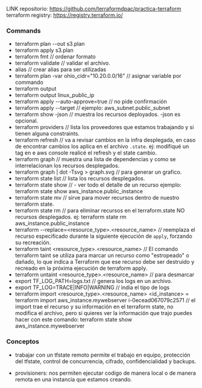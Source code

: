 LINK repositorio: https://github.com/terraformdpac/practica-terraform
terraform registry: https://registry.terraform.io/

### Commands

- terraform plan --out s3.plan
- terraform apply s3.plan
- terraform fmt // ordenar formato
- terraform validate // validar el archivo.
- alias // crear alias para ser utilizadas
- terraform plan -var ohio_cidr="10.20.0.0/16" // asignar variable por commando
- terraform output
- terraform output linux_public_ip
- terraform apply --auto-approve=true // no pide confirmación
- terraform apply --target <target> // ejemplo: aws_subnet.public_subnet
- terraform show -json // muestra los recursos deployados. -json es opcional.
- terraform providers // lista los proveedores que estamos trabajando y si tienen alguna constraints.
- terraform refresh // va a revisar cambios en la infra desplegada, en caso de encontrar cambios los aplica en el archivo `.state`. ej: modifiqué un tag en e aws console realicé el refresh y el state cambio.
- terraform graph // muestra una lista de dependencias y como se interrelacionan los recursos desplegados.
- terraform graph | dot -Tsvg > graph.svg // para generar un grafico.
- terraform state list // lista los recursos desplegados.
- terraform state show <nombre recurso> // - ver todo el detalle de un recurso ejemplo: terraform state show aws_instance.public_instance
- terraform state mv // sirve para mover recursos dentro de nuestro terraform state.
- terraform state rm // para eliminar recursos en el terraform.state NO recursos desplegados. ej: terraform state rm aws_instance.public_instance
- terraform --replace=<resource_type>.<resource_name> // reemplaza el recurso especificado durante la siguiente ejecución de `apply`, forzando su recreación.
- terraform taint <resource_type>.<resource_name> // El comando terraform taint se utiliza para marcar un recurso como "estropeado" o dañado, lo que indica a Terraform que ese recurso debe ser destruido y recreado en la próxima ejecución de terraform apply.
- terraform untaint <resource_type>.<resource_name> // para desmarcar
- export TF_LOG_PATH=logs.txt // genera los logs en un archivo.
- export TF_LOG=TRACE|INFO|WARNING // india el tipo de logs
- terraform import <resource_type>.<resource_name> <id_instance> = terraform import aws_instance.mywebserver i-0ecead067079c2571 // el import trae el recurso y su información en el terraform state, no modifica el archivo, pero si quieres ver la información que trajo puedes hacer con este comando: terraform state show aws_instance.mywebserver

### Conceptos

- trabajar con un tfstate remoto permite el trabajo en equipo, protección del tfstate, control de concurrencia, cifrado, confidencialidad y backups.

- provisioners: nos permiten ejecutar codigo de manera local o de manera remota en una instancia que estamos creando.
